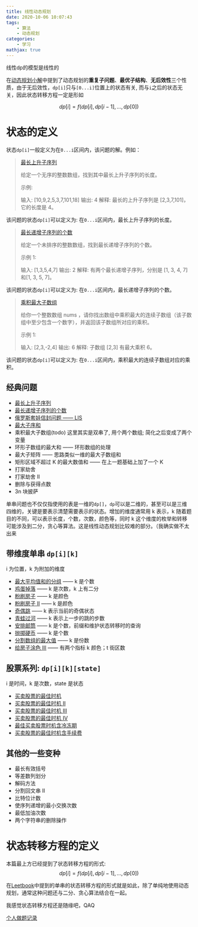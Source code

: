 ```yaml
---
title: 线性动态规划
date: 2020-10-06 10:07:43
tags: 
	- 算法
	- 动态规划
categories: 
	- 学习
mathjax: true
---
```


线性dp的模型是线性的

<!--more-->

在[动态规划小解](/hexo/2020/10/05/动态规划小解)中提到了动态规划的**重复子问题**、**最优子结构**、**无后效性**三个性质，由于无后效性，`dp[i]`只与`[0...i]`位置上的状态有关, 而与`i`之后的状态无关，因此状态转移方程一定是形如

$$dp[i]=f(dp[i],dp[i-1],...,dp[0])$$



# 状态的定义

状态`dp[i]`一般定义为在`0...i`区间内，该问题的解。例如： 

> [最长上升子序列](https://leetcode-cn.com/problems/longest-increasing-subsequence/)
>
> 给定一个无序的整数数组，找到其中最长上升子序列的长度。
>
> 示例:
>
> 输入: [10,9,2,5,3,7,101,18]
> 输出: 4 
> 解释: 最长的上升子序列是 [2,3,7,101]，它的长度是 4。

该问题的状态`dp[i]`可以定义为:   在`0...i`区间内，最长上升子序列的长度。



> [最长递增子序列的个数](https://leetcode-cn.com/problems/number-of-longest-increasing-subsequence/)
>
> 给定一个未排序的整数数组，找到最长递增子序列的个数。
>
> 示例 1:
>
> 输入: [1,3,5,4,7]
> 输出: 2
> 解释: 有两个最长递增子序列，分别是 [1, 3, 4, 7] 和[1, 3, 5, 7]。

该问题的状态`dp[i]`可以定义为:   在`0...i`区间内，最长递增子序列的个数。



> [乘积最大子数组](https://leetcode-cn.com/problems/maximum-product-subarray/)
>
> 给你一个整数数组 nums ，请你找出数组中乘积最大的连续子数组（该子数组中至少包含一个数字），并返回该子数组所对应的乘积。
>
> 示例 1:
>
> 输入: [2,3,-2,4]
> 输出: 6
> 解释: 子数组 [2,3] 有最大乘积 6。

该问题的状态`dp[i]`可以定义为:   在`0...i`区间内，乘积最大的连续子数组对应的乘积。

## 经典问题

- [最长上升子序列](https://www.notion.so/lincyawer/300-138e8978db5744928f2616373028a9f0)
- [最长递增子序列的个数](https://www.notion.so/lincyawer/673-3186cfca4a484352966dd85362b4e8c6)
- [俄罗斯套娃信封问题 —— LIS](https://www.notion.so/lincyawer/354-eb457214cfd942f189ee8682e36bd1b1)
- [最大子序和](https://www.notion.so/lincyawer/53-376afb491860407682bc729696fd5a5d)
- 乘积最大子数组(todo) 
  这里其实是双串了, 用个两个数组; 简化之后变成了两个变量
- 环形子数组的最大和 —— 环形数组的处理
- 最大子矩阵 —— 思路类似一维的最大子数组和
- 矩形区域不超过 K 的最大数值和 —— 在上一题基础上加了一个 K
- 打家劫舍
- 打家劫舍 II
- 删除与获得点数
- 3n 块披萨



单串问题也不仅仅指使用的表是一维的`dp[]`，`dp`可以是二维的，甚至可以是三维四维的，关键是要表示清楚需要表示的状态。增加的维度通常用 k 表示，k 随着题目的不同，可以表示长度，个数，次数，颜色等，同时 k 这个维度的枚举和转移可能涉及到二分，贪心等算法。这是线性动态规划比较难的部分。（我确实做不太出来

## 带维度单串 `dp[i][k]`

i 为位置，k 为附加的维度

- [最大平均值和的分组](https://leetcode-cn.com/problems/largest-sum-of-averages/) —— k 是个数
- [鸡蛋掉落](https://leetcode-cn.com/problems/super-egg-drop/) —— k 是次数，k 上有二分
- [粉刷房子](https://leetcode-cn.com/problems/paint-house/) —— k 是颜色
- [粉刷房子 II](https://leetcode-cn.com/problems/paint-house-ii/solution/) —— k 是颜色
- [奇偶跳](https://leetcode-cn.com/problems/odd-even-jump/) —— k 表示当前的奇偶状态
- [青蛙过河](https://leetcode-cn.com/problems/frog-jump/) —— k 表示上一步的跳的步数
- [安排邮筒](https://leetcode-cn.com/problems/allocate-mailboxes/) —— k 是个数，前缀和维护状态转移时的查询
- [抛掷硬币](https://leetcode-cn.com/problems/toss-strange-coins/) —— k 是个数
- [分割数组的最大值](https://leetcode-cn.com/problems/split-array-largest-sum/) —— k 是份数
- [给房子涂色 III](https://leetcode-cn.com/problems/paint-house-iii/) —— 有两个指标 k 颜色；t 街区数

## 股票系列: `dp[i][k][state]` 

 i 是时间，k 是次数，state 是状态

- [买卖股票的最佳时机](https://leetcode-cn.com/problems/best-time-to-buy-and-sell-stock/)
- [买卖股票的最佳时机 II](https://leetcode-cn.com/problems/best-time-to-buy-and-sell-stock-ii/)
- [买卖股票的最佳时机 III](https://leetcode-cn.com/problems/best-time-to-buy-and-sell-stock-iii/)
- [买卖股票的最佳时机 IV](https://leetcode-cn.com/problems/best-time-to-buy-and-sell-stock-iv/)
- [最佳买卖股票时机含冷冻期](https://leetcode-cn.com/problems/best-time-to-buy-and-sell-stock-with-cooldown/)
- [买卖股票的最佳时机含手续费](https://leetcode-cn.com/leetbook/read/dynamic-programming-1-plus/5p3gpd/)



## 其他的一些变种

- 最长有效括号
- 等差数列划分
- 解码方法
- 分割回文串 II
- 比特位计数
- 使序列递增的最小交换次数
- 最低加油次数
- 两个字符串的删除操作









# 状态转移方程的定义

本篇最上方已经提到了状态转移方程的形式: $$dp[i]=f(dp[i],dp[i-1],...,dp[0])$$

在[Leetbook](https://leetcode-cn.com/leetbook/read/dynamic-programming-1-plus/5o8l2i/)中提到的单串的状态转移方程的形式就是如此，除了单纯地使用动态规划，通常这种问题还与二分、贪心算法结合在一起。



我感觉状态转移方程还是随缘吧，QAQ

[个人做题记录](https://www.notion.so/lincyawer/93a8fb2e4b84468f9a5f300929cd33e0?v=17554a5dd11748a4a6cd737368fdcd21)